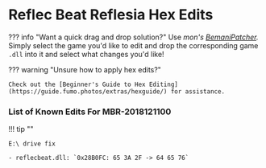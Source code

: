 # Reflec Beat Reflesia Hex Edits

??? info "Want a quick drag and drop solution?"
	Use _mon's [BemaniPatcher](https://mon.im/bemanipatcher)._ Simply select the game you'd like to edit and drop the corresponding game `.dll` into it and select what changes you'd like!

??? warning "Unsure how to apply hex edits?"

	Check out the [Beginner's Guide to Hex Editing](https://guide.fumo.photos/extras/hexguide/) for assistance.

### List of Known Edits For MBR-2018121100

!!! tip ""

	E:\ drive fix

	- reflecbeat.dll: `0x28B0FC: 65 3A 2F -> 64 65 76`